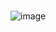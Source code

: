 
# 
![image](https://github.com/Davi-OS/CSharp/assets/112199758/6eb2f313-f359-492e-92c1-bb7c4d646a13)